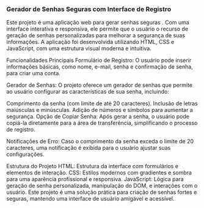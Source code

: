 ### Gerador de Senhas Seguras com Interface de Registro
Este projeto é uma aplicação web para gerar senhas seguras . Com uma interface interativa e responsiva, ele permite que o usuário o recurso de geração de senhas personalizadas para melhorar a segurança de suas informações. A aplicação foi desenvolvida utilizando HTML, CSS e JavaScript, com uma estrutura visual moderna e intuitiva.

Funcionalidades Principais
Formulário de Registro: O usuário pode inserir informações básicas, como nome, e-mail, senha e confirmação de senha, para criar uma conta.

Gerador de Senhas: O projeto oferece um gerador de senhas que permite ao usuário configurar as características de sua senha, incluindo:

Comprimento da senha (com limite de até 20 caracteres).
Inclusão de letras maiúsculas e minúsculas.
Adição de números e símbolos para aumentar a segurança.
Opção de Copiar Senha: Após gerar a senha, o usuário pode copiá-la diretamente para a área de transferência, simplificando o processo de registro.

Notificações de Erro: Caso o comprimento da senha exceda o limite de 20 caracteres, uma notificação é exibida para o usuário ajustar suas configurações.

Estrutura do Projeto
HTML: Estrutura da interface com formulários e elementos de interação.
CSS: Estilos modernos com gradientes e sombra para uma aparência profissional e responsiva.
JavaScript: Lógica para geração de senha personalizada, manipulação do DOM, e interações com o usuário.
Este projeto é uma solução prática para criação de senhas fortes e seguras, mantendo uma interface de usuário amigável e acessível.
